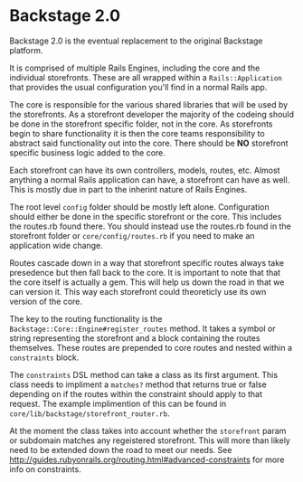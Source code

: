 Backstage 2.0
=============

Backstage 2.0 is the eventual replacement to the original Backstage platform.

It is comprised of multiple Rails Engines, including the core and the individual storefronts.
These are all wrapped within a `Rails::Application` that provides the usual configuration you'll find in a normal Rails app.

The core is responsible for the various shared libraries that will be used by the storefronts.
As a storefront developer the majority of the codeing should be done in the storefront specific folder, not in the core.
As storefronts begin to share functionality it is then the core teams responsibility to abstract said functionality out into the core.
There should be __NO__ storefront specific business logic added to the core.

Each storefront can have its own controllers, models, routes, etc.
Almost anything a normal Rails application can have, a storefront can have as well.
This is mostly due in part to the inherint nature of Rails Engines.

The root level `config` folder should be mostly left alone. Configuration should either be done in the specific storefront or the core.
This includes the routes.rb found there. You should instead use the routes.rb found in the storefront folder or `core/config/routes.rb` if you need to make an application wide change.

Routes cascade down in a way that storefront specific routes always take presedence but then fall back to the core.
It is important to note that that the core itself is actually a gem. This will help us down the road in that we can version it.
This way each storefront could theoreticly use its own version of the core.

The key to the routing functionality is the `Backstage::Core::Engine#register_routes` method.
It takes a symbol or string representing the storefront and a block containing the routes themselves.
These routes are prepended to core routes and nested within a `constraints` block.

The `constraints` DSL method can take a class as its first argument.
This class needs to impliment a `matches?` method that returns true or false depending on if the routes within the constraint should apply to that request.
The example implimention of this can be found in `core/lib/backstage/storefront_router.rb`.

At the moment the class takes into account whether the `storefront` param or subdomain matches any regeistered storefront.
This will more than likely need to be extended down the road to meet our needs.
See http://guides.rubyonrails.org/routing.html#advanced-constraints for more info on constraints.
